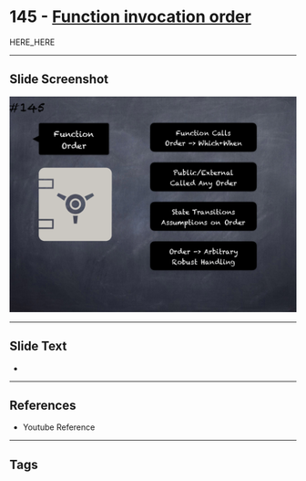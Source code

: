# 145 - [Function invocation order](Function%20invocation%20order.md)

HERE_HERE

___
## Slide Screenshot
![0145.png](../../images/pitfalls_and_best_practices201/145.png)
___
## Slide Text
- 
___
## References
- Youtube Reference
___
## Tags